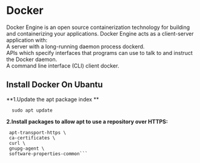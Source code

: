 # Docker
<p> Docker Engine is an open source containerization technology for building and containerizing your applications. Docker Engine acts as a client-server application with:<br>
A server with a long-running daemon process dockerd.<br>
APIs which specify interfaces that programs can use to talk to and instruct the Docker daemon.<br>
A command line interface (CLI) client docker.<br>

## Install Docker On Ubantu

**1.Update the apt package index **
 
   ```  sudo apt update```
   
**2.Install packages to allow apt to use a repository over HTTPS:**  
   
   ```  sudo apt-get install \
    apt-transport-https \
    ca-certificates \
    curl \
    gnupg-agent \
    software-properties-common```
